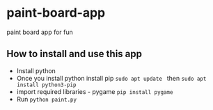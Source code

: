 # paint-board-app
paint board app for fun
 
## How to install and use this app
* Install python
* Once you install python install pip
``sudo apt update ``  then
``sudo apt install python3-pip``
* import required libraries - pygame `` pip install pygame ``
* Run 
``python paint.py``
